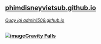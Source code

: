 ## [phimdisneyvietsub.github.io](https://phimdisneyvietsub.github.io)
###### [Quay lại admin1509.github.io](https://admin1509.github.io)

### [![image](https://user-images.githubusercontent.com/75318518/142972281-c3c6c813-cd80-441f-98cf-9029774b38d8.png)](https://phimdisneyvietsub.github.io/2016/10/20/gravity-falls/)[Gravity Falls](https://phimdisneyvietsub.github.io/2016/10/20/gravity-falls/)
